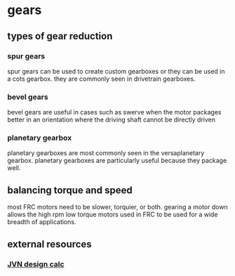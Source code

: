 # gears

## types of gear reduction

### spur gears

spur gears can be used to create custom gearboxes or they can be used in a cots gearbox. they are commonly seen in drivetrain gearboxes.

### bevel gears

bevel gears are useful in cases such as swerve when the motor packages better in an orientation where the driving shaft cannot be directly driven

### planetary gearbox

planetary gearboxes are most commonly seen in the versaplanetary gearbox. planetary gearboxes are particularly useful because they package well.

## balancing torque and speed

most FRC motors need to be slower, torquier, or both. gearing a motor down allows the high rpm low torque motors used in FRC to be used for a wide breadth of applications.

## external resources

### [JVN design calc](https://www.chiefdelphi.com/media/papers/3188)